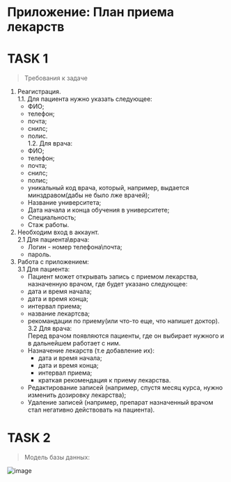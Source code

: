 # Приложение: План приема лекарств #
# TASK 1 #
> Требования к задаче
1. Реагистрация. <br/>
  1.1. Для пациента нужно указать следующее:
    - ФИО;
    - телефон;
    - почта;
    - снилс;
    - полис.<br/>
  1.2. Для врача: 
    - ФИО;
    - телефон;
    - почта;
    - снилс;
    - полис;
    - уникальный код врача, который, например, выдается минздравом(дабы не было лже врачей);
    - Название университета;
    - Дата начала и конца обучения в университете;
    - Специальность;
    - Стаж работы.<br/>
2. Необходим вход в аккаунт. <br/>
  2.1 Для пациента\врача:
    - Логин - номер телефона\почта;
    - пароль.<br/>
3. Работа с приложением: <br/>
  3.1 Для пациента:
    - Пациент может открывать запись с приемом лекарства, назначенную врачом, где будет указано следующее:
    - дата и время начала;
    - дата и время конца;
    - интервал приема;
    - название лекартсва;
    - рекомандации по приему(или что-то еще, что напишет доктор). <br/> 
  3.2 Для врача:<br/>
    Перед врачом появляются пациенты, где он выбирает нужного и в дальнейшем работает с ним.
    - Назначение лекарств (т.е добавление их):
      + дата и время начала;
      + дата и время конца;
      + интервал приема;
      + краткая рекомендация к приему лекарства.
    - Редактирование записей (например, спустя месяц курса, нужно изменить дозировку лекарства);
    - Удаление записей (например, препарат назначенный врачом стал негативно действовать на пациента).

# TASK 2 #

>Модель базы данных:

![image](https://user-images.githubusercontent.com/103942325/197052192-b7c142cd-703c-46fd-b112-5a8295ad1ba0.png)

